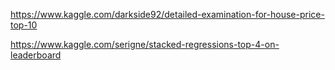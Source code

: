 https://www.kaggle.com/darkside92/detailed-examination-for-house-price-top-10

https://www.kaggle.com/serigne/stacked-regressions-top-4-on-leaderboard
